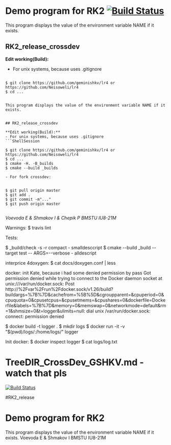 
#  Demo program for RK2 [![Build Status](https://travis-ci.org/Neisoweli/lr4.svg?branch=master)](https://travis-ci.org/Neisoweli/lr4)

This program displays the value of the environment variable NAME if it exists. 


## RK2_release_crossdev

**Edit working(Build):**
- For unix systems, because uses .gitignore 
```ShellSession

$ git clone https://github.com/geminishkv/lr4 or https://github.com/Neisoweli/lr4
$ cd ...


This program displays the value of the environment variable NAME if it exists. 


## RK2_release_crossdev

**Edit working(Build):**
- For unix systems, because uses .gitignore 
```ShellSession

$ git clone https://github.com/geminishkv/lr4 or https://github.com/Neisoweli/lr4
$ cd ...
$ cmake -H. -B_builds
$ cmake --build _builds

- For fork crossdev:


$ git pull origin master
$ git add .
$ git commit -m"..."
$ git push origin master


```

*Voevoda E & Shmakov I & Chepik P
BMSTU IU8-21M*


Warnings:
$ travis lint

Tests:

$ _build/check -s -r compact - smalldesccript
$ cmake --build _build --target test -- ARGS=--verbose - alldescript

interprice 4doxygen:
$ cat docs/doxygen.conf | less

docker: init Kate, because i had some denied permission by pass
Got permission denied while trying to connect to the Docker daemon socket at unix:///var/run/docker.sock: Post http://%2Fvar%2Frun%2Fdocker.sock/v1.26/build?buildargs=%7B%7D&cachefrom=%5B%5D&cgroupparent=&cpuperiod=0&cpuquota=0&cpusetcpus=&cpusetmems=&cpushares=0&dockerfile=Dockerfile&labels=%7B%7D&memory=0&memswap=0&networkmode=default&rm=1&shmsize=0&t=logger&ulimits=null: dial unix /var/run/docker.sock: connect: permission denied

$ docker build -t logger .
$ mkdir logs
$ docker run -it -v "$(pwd)/logs/:/home/logs/" logger


Init docker:
$ docker inspect logger
$ cat logs/log.txt


TreeDIR_CrossDev_GSHKV.md - watch that pls
=======
[![Build Status](https://travis-ci.org/geminishkv/rk2.svg?branch=master)](https://travis-ci.org/geminishkv/rk2)


#RK2_release


# Demo program for RK2
This program displays the value of the environment variable NAME if it exists.
Voevoda E & Shmakov I
BMSTU IU8-21M

